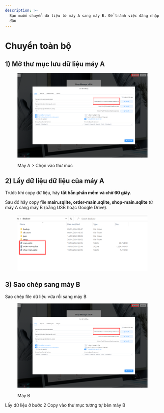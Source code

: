 ```yaml
---
description: >-
  Bạn muốn chuyển dữ liệu từ máy A sang máy B. Để tránh việc đăng nhập lại từ
  đầu
---
```


# Chuyển toàn bộ

## 1) Mở thư mục lưu dữ liệu máy A

<figure><img src="../../../.gitbook/assets/image (2) (2).png" alt=""><figcaption><p>Máy A > Chọn vào thư mục </p></figcaption></figure>

## 2) Lấy dữ liệu dữ liệu của máy A

Trước khi copy dữ liệu, hãy **tắt hẵn phần mềm và chờ 60 giây**.

Sau đó hãy copy file **main.sqlite, order-main.sqlite, shop-main.sqlite** từ máy A sang máy B (bằng USB hoặc Google Drive).&#x20;

<figure><img src="../../../.gitbook/assets/image (335).png" alt=""><figcaption></figcaption></figure>

## 3) Sao chép sang máy B

Sao chép file dữ liệu vừa rồi sang máy B

<figure><img src="../../../.gitbook/assets/image (11) (1) (1).png" alt=""><figcaption><p>Máy B</p></figcaption></figure>

Lấy dữ liệu ở bước 2 Copy vào thư mục tương tự bên máy B
